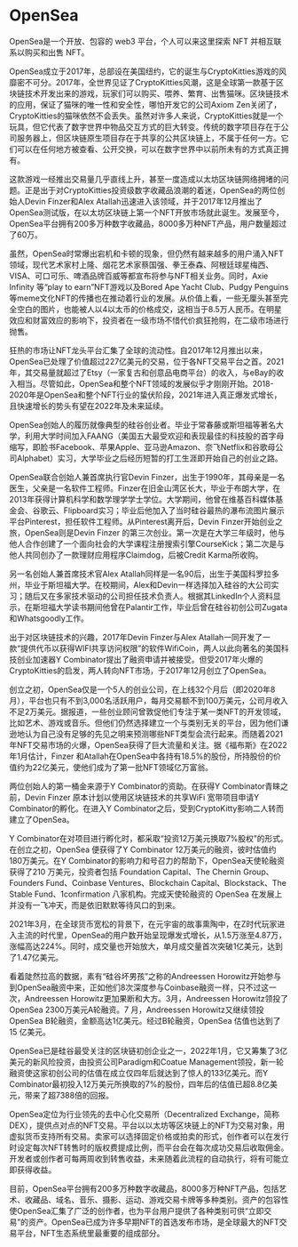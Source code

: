 # OpenSea

OpenSea是一个开放、包容的 web3 平台，个人可以来这里探索 NFT 并相互联系以购买和出售 NFT。

OpenSea成立于2017年，总部设在美国纽约，它的诞生与CryptoKitties游戏的风靡密不可分。2017年，全世界见证了CryptoKitties风潮，这是全球第一款基于区块链技术开发出来的游戏，玩家们可以购买、喂养、繁育、出售猫咪。区块链技术的应用，保证了猫咪的唯一性和安全性，哪怕开发它的公司Axiom Zen关闭了，CryptoKitties的猫咪依然不会丢失。虽然对许多人来说，CryptoKitties就是一个玩具，但它代表了数字世界中物品交互方式的巨大转变。传统的数字项目存在于公司服务器上，但区块链原生项目存在于共享的公共区块链上，不属于任何一方。它们可以在任何地方被查看、公开交换，可以在数字世界中以前所未有的方式真正拥有。

这款游戏一经推出交易量几乎直线上升，甚至一度造成以太坊区块链网络拥堵的问题。正是出于对CryptoKitties投资级数字收藏品浪潮的着迷，OpenSea的两位创始人Devin Finzer和Alex Atallah迅速进入该领域，并于2017年12月推出了OpenSea测试版，在以太坊区块链上第一个NFT开放市场就此诞生。发展至今，OpenSea平台拥有200多万种数字收藏品，8000多万种NFT产品，用户数量超过了60万。

虽然，OpenSea时常爆出宕机和卡顿的现象，但仍然有越来越多的用户涌入NFT 领域，现代艺术家村上隆、烟花艺术家蔡国强、拳王泰森、阿根廷球星梅西、VISA、可口可乐、啤酒品牌百威等都宣布将参与NFT相关业务。同时，Axie Infinity 等“play to earn”NFT游戏以及Bored Ape Yacht Club、Pudgy Penguins等meme文化NFT的传播也在推动着行业的发展。从价值上看，一些无厘头甚至完全空白的图片，也能被人以4以太币的价格成交，这相当于8.5万人民币。在明星效应和财富效应的影响下，投资者在一级市场不惜代价疯狂抢购，在二级市场进行抛售。

狂热的市场让NFT龙头平台汇集了全球的流动性。自2017年12月推出以来，OpenSea已处理了价值超过227亿美元的交易，位于各NFT交易平台之首。2021年，其交易量就超过了Etsy（一家复古和创意品电商平台）的收入，与eBay的收入相当。尽管如此，OpenSea和整个NFT领域的发展似乎才刚刚开始。2018-2020年是OpenSea和整个NFT行业的蛰伏阶段，2021年进入真正爆发式增长，且快速增长的势头有望在2022年及未来延续。

OpenSea创始人的履历就像典型的硅谷创业者。毕业于常春藤或斯坦福等著名大学，利用大学时间加入FAANG（美国五大最受欢迎和表现最佳的科技股的首字母缩写，即脸书Facebook、苹果Apple、亚马逊Amazon、奈飞Netflix和谷歌母公司Alphabet）实习，大学毕业之后经历短暂的打工生涯即开始自己的创业之路。

OpenSea联合创始人兼首席执行官Devin Finzer，出生于1990年，其母亲是一名医生，父亲是一名软件工程师。Finzer在旧金山湾区长大，毕业于布朗大学，在2013年获得计算机科学和数学理学学士学位。大学期间，他曾在维基百科媒体基金会、谷歌云、Flipboard实习；毕业后他加入了当时硅谷最热的瀑布流图片展示平台Pinterest，担任软件工程师。从Pinterest离开后，Devin Finzer开始创业之旅，OpenSea则是Devin Finzer 的第三次创业。第一次是在大学三年级时，他与他人合作创建了一个面向社会的大学课程注册搜索引擎CourseKick；第二次是与他人共同创办了一款理财应用程序Claimdog，后被Credit Karma所收购。

另一名创始人兼首席技术官Alex Atallah同样是一名90后，出生于美国科罗拉多州，毕业于斯坦福大学。在校期间，Alex和Devin一样选择加入硅谷的大公司实习；随后又在多家技术驱动的公司担任技术负责人。根据其LinkedIn个人资料显示，在斯坦福大学读书期间他曾在Palantir工作，毕业后曾在硅谷初创公司Zugata和Whatsgoodly工作。

出于对区块链技术的兴趣，2017年Devin Finzer与Alex Atallah一同开发了一款“提供代币以获得WIFI共享访问权限”的软件WifiCoin，两人以此向著名的美国科技创业加速器Y Combinator提出了融资申请并被接受。但受2017年火爆的CryptoKitties的启发，两人转向NFT市场，于2017年12月创立了OpenSea。

创立之初，OpenSea仅是一个5人的创业公司，在上线32个月后（即2020年8月），平台也只有不到3,000名活跃用户，每月交易额不到100万美元，公司月收入不足2万美元。据报道，一些创业顾问曾敦促他们专注于某一类NFT的开发领域，比如艺术、游戏或音乐。但他们仍然选择建立一个与类别无关的平台，因为他们谦逊地认为自己没有足够的先见之明来预测哪些NFT类型会流行起来。而随着2021年NFT交易市场的火爆，OpenSea获得了巨大流量和关注。据《福布斯》在2022年1月估计，Finzer 和Atallah在OpenSea中各持有18.5%的股份，所持股份的价值约为22亿美元，使他们成为了第一批NFT领域亿万富翁。



两位创始人的第一桶金来源于Y Combinator的资助。在获得Y Combinator青睐之前，Devin Finzer 原本计划以使用区块链技术的共享WiFi 宽带项目申请Y Combinator的孵化。在进入Y Combinator之后，受到CryptoKitty影响二人转而建立了OpenSea。

Y Combinator在对项目进行孵化时，都采取“投资12万美元换取7%股权”的形式。在创立之初，OpenSea 便获得了Y Combinator 12万美元的融资，彼时估值约180万美元。在Y Combinator的影响力和号召力的帮助下，OpenSea天使轮融资获得了210 万美元，投资者包括 Foundation Capital、The Chernin Group、Founders Fund、Coinbase Ventures、Blockchain Capital、Blockstack、The Stable Fund、1confirmation 八家机构。完成天使轮融资的 OpenSea 在发展上并没有一飞冲天，而是依旧默默等待风口的到来。

2021年3月，在全球货币宽松的背景下，在元宇宙的故事熏陶中，在Z时代玩家进入主流的时代里，OpenSea的用户数开始呈现爆发式增长，从1.5万涨至4.87万，涨幅高达224%。同时，成交量也开始放大，单月成交量首次突破1亿美元，达到了1.47亿美元。

看着陡然拉高的数据，素有“硅谷坏男孩”之称的Andreessen Horowitz开始参与到OpenSea融资中来，正如他们8次深度参与Coinbase融资一样，只不过这一次，Andreessen Horowitz更加果断和大方。3月，Andreessen Horowitz领投了 OpenSea 2300万美元A轮融资。7 月，Andreessen Horowitz又继续领投OpenSea B轮融资，金额高达1亿美元。经过B轮融资，OpenSea 估值也达到了 15 亿美元。

OpenSea已是硅谷最受关注的区块链初创企业之一，2022年1月，它又筹集了3亿美元的新风险投资，由投资公司Paradigm和Coatue Management领投，新一轮融资使这家初创公司的估值在成立仅四年后就达到了惊人的133亿美元。而Y Combinator最初投入12万美元所换取的7%的股份，四年后的估值已超8.8亿美元，带来了超7388倍的回报。

OpenSea定位为行业领先的去中心化交易所（Decentralized Exchange，简称DEX），提供点对点的NFT交易。平台以以太坊等区块链上的NFT为交易对象，用虚拟货币支持所有交易。卖家可以选择固定价格或拍卖的形式，创作者可以在发行时设定每次NFT转售时的版权费提成比例，而平台会在每次成功交易后收取佣金。开发者或创作者可每两周收到转售收益，未来随着此流程的自动执行，将有可能立即获得收益。

目前，OpenSea平台拥有200多万种数字收藏品，8000多万种NFT产品，包括艺术、收藏品、域名、音乐、摄影、运动、游戏交易卡牌等多种类别。资产的包容性使OpenSea汇集了广泛的创作者，也为平台用户提供了各种类别可供“立即交易”的资产。OpenSea已成为许多早期NFT的首选发布市场，是全球最大的NFT交易平台，NFT生态系统里最重要的组成部分。
